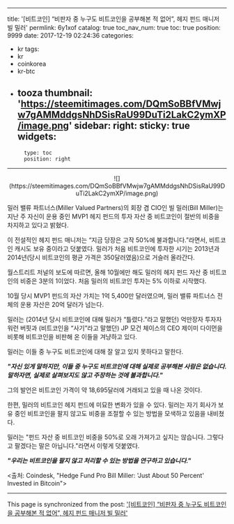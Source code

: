 
---
title: '[비트코인]  “비판자 중 누구도 비트코인을 공부해본 적 없어”, 헤지 펀드 매니저 빌 밀러'
permlink: 6y1xof
catalog: true
toc_nav_num: true
toc: true
position: 9999
date: 2017-12-19 02:24:36
categories:
- kr
tags:
- kr
- coinkorea
- kr-btc
- tooza
thumbnail: 'https://steemitimages.com/DQmSoBBfVMwjw7gAMMddgsNhDSisRaU99DuTi2LakC2ymXP/image.png'
sidebar:
    right:
        sticky: true
widgets:
    -
        type: toc
        position: right
---


<center>
![](https://steemitimages.com/DQmSoBBfVMwjw7gAMMddgsNhDSisRaU99DuTi2LakC2ymXP/image.png)
</center>

밀러 밸류 파트너스(Miller Valued Partners)의 회장 겸 CIO인 빌 밀러(Bill Miller)는 지난 주 자신이 운용 중인 MVP1 헤지 펀드의 투자 자산 중 비트코인이 절반의 비중을 차지하고 있다고 밝혔다. 

이 전설적인 헤지 펀드 매니저는 “지금 당장은 고작 50%에 불과합니다.”라면서, 비트코인 캐시도 보유 중이라고 덧붙였다.  밀러가 처음 비트코인에 투자한 시기는 2013년과 2014년(당시 비트코인의 평균 가격은 350달러였음)으로 거슬러 올라간다. 

월스트리트 저널의 보도에 따르면, 올해 10월에만 해도 밀러의 헤지 펀드 자산 중 비트코인의 비중은 3분의 1이었다.   처음 밀러의 비트코인 투자는 5% 이하로 시작했다. 

10월 당시 MVP1 펀드의 자산 가치는 1억 5,400만 달러였으며, 밀러 밸류 파트너스 전체의 운용 자산은 20억 달러가 넘는다. 

밀러는 (2014년 당시 비트코인에 대해 밀러가 “틀렸다.”라고 말했던) 억만장자 투자자 워런 버핏과 (비트코인을 “사기”라고 말했던) JP 모건 체이스의 CEO 제이미 다이먼을 비롯해 비트코인을 비판해 온 이들을 겨냥하고 있다.

밀러는 이들 중 누구도 비트코인에 대해 잘 알고 있지 못하다고 말한다. 

***"자신 있게 말하지만, 이들 중 누구도 비트코인에 대해 실제로 공부해본 사람은 없습니다.   
말하자면, 실제로 살펴보지도 않고 주장하는 것에 불과합니다."***


그의 발언은 비트코인 가격이 약 18,695달러에 거래되고 있을 때 나온 것이다.

한편, 밀러의 비트코인 헤지 펀드에 미묘한 변화가 있을 수 있다.  밀러는 자기 회사가 보유 중인 비트코인을 팔지 않고도 비중을 조절할 수 있는 방법을 모색하고 있음을 내비쳤다. 

밀러는 "펀드 자산 중 비트코인 비중을 50%로 오래 가져가고 싶지는 않습니다.  그렇다고 팔겠다는 말은 아닙니다."라면서 이렇게 덧붙였다. 

***"우리는 비트코인을 팔지 않고 처리할 수 있는 방법을 연구하고 있습니다."***

<출처: Coindesk, "Hedge Fund Pro Bill Miller: 'Just About 50 Percent' Invested in Bitcoin">

- - -

This page is synchronized from the post: ['[비트코인]  “비판자 중 누구도 비트코인을 공부해본 적 없어”, 헤지 펀드 매니저 빌 밀러'](https://steemit.com/@pius.pius/6y1xof)

